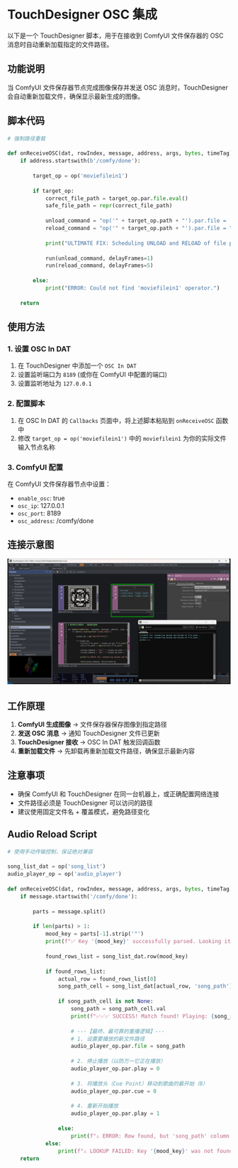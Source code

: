 # TouchDesigner OSC 集成

以下是一个 TouchDesigner 脚本，用于在接收到 ComfyUI 文件保存器的 OSC 消息时自动重新加载指定的文件路径。

## 功能说明

当 ComfyUI 文件保存器节点完成图像保存并发送 OSC 消息时，TouchDesigner 会自动重新加载文件，确保显示最新生成的图像。

## 脚本代码
```python
# 强制路径重载

def onReceiveOSC(dat, rowIndex, message, address, args, bytes, timeTag):
    if address.startswith(b'/comfy/done'):

        target_op = op('moviefilein1')

        if target_op:
            correct_file_path = target_op.par.file.eval()
            safe_file_path = repr(correct_file_path)

            unload_command = "op('" + target_op.path + "').par.file = ''"
            reload_command = "op('" + target_op.path + "').par.file = " + safe_file_path

            print("ULTIMATE FIX: Scheduling UNLOAD and RELOAD of file path...")

            run(unload_command, delayFrames=1)
            run(reload_command, delayFrames=5)

        else:
            print("ERROR: Could not find 'moviefilein1' operator.")

    return
```

## 使用方法

### 1. 设置 OSC In DAT
1. 在 TouchDesigner 中添加一个 `OSC In DAT`
2. 设置监听端口为 `8189` (或你在 ComfyUI 中配置的端口)
3. 设置监听地址为 `127.0.0.1`

### 2. 配置脚本
1. 在 OSC In DAT 的 `Callbacks` 页面中，将上述脚本粘贴到 `onReceiveOSC` 函数中
2. 修改 `target_op = op('moviefilein1')` 中的 `moviefilein1` 为你的实际文件输入节点名称

### 3. ComfyUI 配置
在 ComfyUI 文件保存器节点中设置：
- `enable_osc`: true
- `osc_ip`: 127.0.0.1
- `osc_port`: 8189
- `osc_address`: /comfy/done

## 连接示意图

![如何链接](How2Link.png)

## 工作原理

1. **ComfyUI 生成图像** → 文件保存器保存图像到指定路径
2. **发送 OSC 消息** → 通知 TouchDesigner 文件已更新
3. **TouchDesigner 接收** → OSC In DAT 触发回调函数
4. **重新加载文件** → 先卸载再重新加载文件路径，确保显示最新内容

## 注意事项

- 确保 ComfyUI 和 TouchDesigner 在同一台机器上，或正确配置网络连接
- 文件路径必须是 TouchDesigner 可以访问的路径
- 建议使用固定文件名 + 覆盖模式，避免路径变化

## Audio Reload Script
```python
# 使用手动传输控制，保证绝对兼容

song_list_dat = op('song_list')
audio_player_op = op('audio_player')

def onReceiveOSC(dat, rowIndex, message, address, args, bytes, timeTag):
    if message.startswith('/comfy/done'):
        
        parts = message.split()
        
        if len(parts) > 1:
            mood_key = parts[-1].strip('"')
            print(f"✅ Key '{mood_key}' successfully parsed. Looking it up...")

            found_rows_list = song_list_dat.row(mood_key)
            
            if found_rows_list:
                actual_row = found_rows_list[0]
                song_path_cell = song_list_dat[actual_row, 'song_path']
                
                if song_path_cell is not None:
                    song_path = song_path_cell.val
                    print(f"✅✅✅ SUCCESS! Match found! Playing: {song_path}")
                    
                    # ---【最终、最可靠的重播逻辑】---
                    # 1. 设置要播放的新文件路径
                    audio_player_op.par.file = song_path
                    
                    # 2. 停止播放（以防万一它正在播放）
                    audio_player_op.par.play = 0
                    
                    # 3. 将播放头（Cue Point）移动到歌曲的最开始（0）
                    audio_player_op.par.cue = 0
                    
                    # 4. 重新开始播放
                    audio_player_op.par.play = 1
                    
                else:
                    print(f"⚠️ ERROR: Row found, but 'song_path' column might be missing.")
            else:
                print(f"⚠️ LOOKUP FAILED: Key '{mood_key}' was not found in the table.")
    return
```
